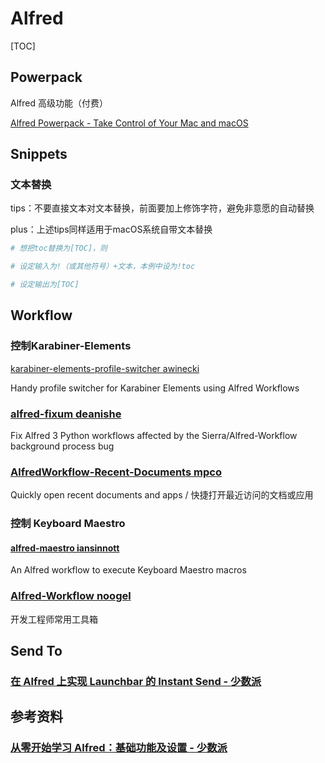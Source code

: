 # Alfred

[TOC]



## Powerpack

Alfred 高级功能（付费）

[Alfred Powerpack - Take Control of Your Mac and macOS](https://www.alfredapp.com/powerpack/)



## Snippets

### 文本替换

tips：不要直接文本对文本替换，前面要加上修饰字符，避免非意愿的自动替换

plus：上述tips同样适用于macOS系统自带文本替换

```bash
# 想把toc替换为[TOC]，则

# 设定输入为!（或其他符号）+文本，本例中设为!toc

# 设定输出为[TOC]
```



## Workflow

### 控制Karabiner-Elements

[karabiner-elements-profile-switcher awinecki](https://github.com/awinecki/karabiner-elements-profile-switcher)

Handy profile switcher for Karabiner Elements using Alfred Workflows

### [alfred-fixum deanishe](https://github.com/deanishe/alfred-fixum)

Fix Alfred 3 Python workflows affected by the Sierra/Alfred-Workflow background process bug

### [AlfredWorkflow-Recent-Documents mpco](https://github.com/mpco/AlfredWorkflow-Recent-Documents)

Quickly open recent documents and apps / 快捷打开最近访问的文档或应用

### 控制 Keyboard Maestro

#### [alfred-maestro iansinnott](https://github.com/iansinnott/alfred-maestro)

An Alfred workflow to execute Keyboard Maestro macros

### [Alfred-Workflow noogel](https://github.com/noogel/Alfred-Workflow)

开发工程师常用工具箱

## Send To

### [在 Alfred 上实现 Launchbar 的 Instant Send - 少数派](https://sspai.com/post/46088)



## 参考资料

### [从零开始学习 Alfred：基础功能及设置 - 少数派](https://sspai.com/post/32979)

